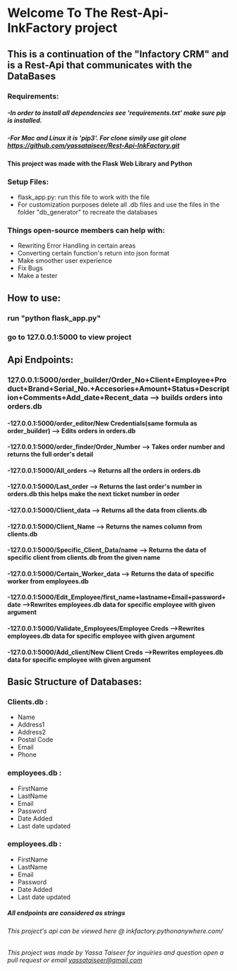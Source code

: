 # Welcome To The Rest-Api-InkFactory project
## This is a continuation of the "Infactory CRM" and is a Rest-Api that communicates with the DataBases

### Requirements:

##### -In order to install all dependencies see 'requirements.txt' make sure pip is installed.
##### -For Mac and Linux it is 'pip3'. For clone simily use git clone https://github.com/yassataiseer/Rest-Api-InkFactory.git

#### This project was made with the Flask Web Library and Python

### Setup Files:
* flask_app.py: run this file to work with the file
* For customization purposes delete all .db files and use the files in the folder "db_generator" to recreate the databases

### Things open-source members can help with:
* Rewriting Error Handling in certain areas
* Converting certain function's return into json format
* Make smoother user experience
* Fix Bugs
* Make a tester

## How to use:
 ### run "python flask_app.py"
 ### go to 127.0.0.1:5000 to view project

## Api Endpoints:
### 127.0.0.1:5000/order_builder/Order_No+Client+Employee+Product+Brand+Serial_No.+Accesories+Amount+Status+Description+Comments+Add_date+Recent_data --> builds orders into orders.db

#### -127.0.0.1:5000/order_editor/New Credentials(same formula as order_builder) --> Edits orders in orders.db

#### -127.0.0.1:5000/order_finder/Order_Number --> Takes order number and returns the full order's detail

#### -127.0.0.1:5000/All_orders --> Returns all the orders in orders.db

#### -127.0.0.1:5000/Last_order --> Returns the last order's number in orders.db this helps make the next ticket number in order 

#### -127.0.0.1:5000/Client_data --> Returns all the data from clients.db

#### -127.0.0.1:5000/Client_Name --> Returns the names column from clients.db 

#### -127.0.0.1:5000/Specific_Client_Data/name --> Returns the data of specific client from clients.db from the given name

#### -127.0.0.1:5000/Certain_Worker_data --> Returns the data of specific worker from employees.db

#### -127.0.0.1:5000/Edit_Employee/first_name+lastname+Email+password+date -->Rewrites employees.db data for specific employee with given argument

#### -127.0.0.1:5000/Validate_Employees/Employee Creds -->Rewrites employees.db data for specific employee with given argument

#### -127.0.0.1:5000/Add_client/New Client Creds -->Rewrites employees.db data for specific employee with given argument


## Basic Structure of Databases:
### Clients.db :
* Name
* Address1
* Address2
* Postal Code
* Email
* Phone

### employees.db :
* FirstName
* LastName
* Email
* Password
* Date Added
* Last date updated

### employees.db :
* FirstName
* LastName
* Email
* Password
* Date Added
* Last date updated

##### All endpoints are considered as strings 


###### This project's api can be viewed here @ inkfactory.pythonanywhere.com/<Rest of the credentials>
###### This project was made by Yassa Taiseer for inquiries and question open a pull request or email yassataiseer@gmail.com